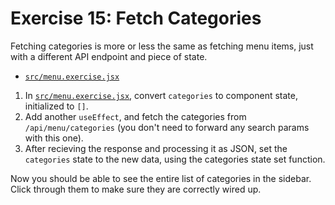 # Exercise 15: Fetch Categories

Fetching categories is more or less the same as fetching menu items, just with a different API endpoint and piece of state.

- [`src/menu.exercise.jsx`](./src/menu.exercise.jsx)

1. In [`src/menu.exercise.jsx`](./src/menu.exercise.jsx), convert `categories` to component state, initialized to `[]`.
2. Add another `useEffect`, and fetch the categories from `/api/menu/categories` (you don't need to forward any search params with this one).
3. After recieving the response and processing it as JSON, set the `categories` state to the new data, using the categories state set function.

Now you should be able to see the entire list of categories in the sidebar. Click through them to make sure they are correctly wired up.